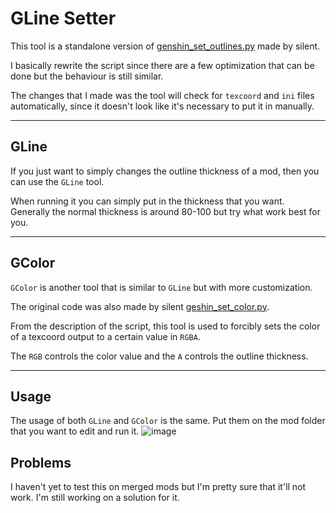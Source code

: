 # GLine Setter

This tool is a standalone version of [genshin_set_outlines.py](https://github.com/SilentNightSound/GI-Model-Importer/blob/main/Tools/genshin_set_outlines.py) made by silent.

I basically rewrite the script since there are a few optimization that can be done but the behaviour is still similar.

The changes that I made was the tool will check for `texcoord` and `ini` files automatically, since it doesn't look like it's necessary to put it in manually.

--------------------

## GLine

If you just want to simply changes the outline thickness of a mod, then you can use the `GLine` tool.

When running it you can simply put in the thickness that you want. Generally the normal thickness is around 80-100 but try what work best for you.

--------------------

## GColor

`GColor` is another tool that is similar to `GLine` but with more customization.

The original code was also made by silent [geshin_set_color.py](https://github.com/SilentNightSound/GI-Model-Importer/blob/main/Tools/genshin_set_color.py).

From the description of the script, this tool is used to forcibly sets the color of a texcoord output to a certain value in `RGBA`.

The `RGB` controls the color value and the `A` controls the outline thickness.

--------------------

## Usage

The usage of both `GLine` and `GColor` is the same. Put them on the mod folder that you want to edit and run it.
![image](https://user-images.githubusercontent.com/44773161/199425538-f2eb1df6-22f0-409c-9c0e-2b6410261d5d.png)

## Problems

I haven't yet to test this on merged mods but I'm pretty sure that it'll not work. I'm still working on a solution for it.
